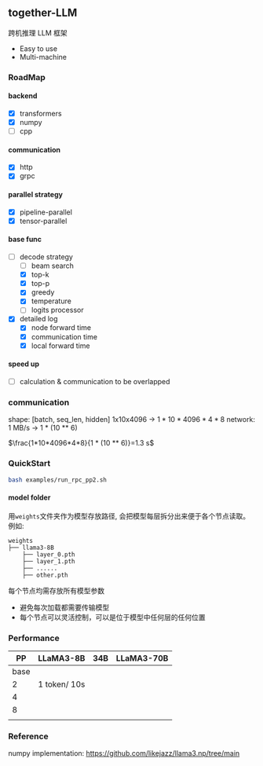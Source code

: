 ## together-LLM

跨机推理 LLM 框架

- Easy to use
- Multi-machine

### RoadMap

#### backend

- [X] transformers
- [x] numpy
- [ ] cpp

#### communication

- [X] http
- [X] grpc

#### parallel strategy

- [X] pipeline-parallel
- [X] tensor-parallel

#### base func

- [ ] decode strategy
    - [ ] beam search
    - [x] top-k
    - [x] top-p
    - [x] greedy
    - [x] temperature
    - [ ] logits processor
- [x] detailed log
    - [x] node forward time
    - [x] communication time
    - [x] local forward time

#### speed up

- [ ] calculation & communication to be overlapped

### communication

shape: [batch, seq_len, hidden] 1x10x4096 -> $1*10*4096*4*8$
network: 1 MB/s -> 1 * (10 ** 6)

$\frac{1*10*4096*4*8}{1 * (10 ** 6)}=1.3 s$


### QuickStart

```bash
bash examples/run_rpc_pp2.sh
```

#### model folder

用`weights`文件夹作为模型存放路径, 会把模型每层拆分出来便于各个节点读取。例如:

```shell
weights
├── llama3-8B
    ├── layer_0.pth
    ├── layer_1.pth
    ├── ......
    ├── other.pth
```

每个节点均需存放所有模型参数

- 避免每次加载都需要传输模型
- 每个节点可以灵活控制，可以是位于模型中任何层的任何位置

### Performance


| PP   | LLaMA3-8B | 34B | LLaMA3-70B |
| ---- | --------- | --- | ---------- |
| base |           |     |            |
| 2    | 1 token/ 10s|     |            |
| 4    |           |     |            |
| 8    |           |     |            |
|      |           |     |            |


### Reference

numpy implementation: https://github.com/likejazz/llama3.np/tree/main